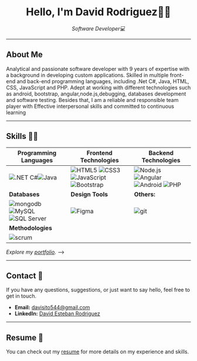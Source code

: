 <!-- Centrar el título -->
<h1 align="center"> Hello, I'm David Rodriguez👋🏼</h1>

<!-- Subtítulo -->
<p align="center"><em>Software Developer💻</em></p>

<!-- Separador -->
---
<!--
-->

## About Me

Analytical and passionate software developer with 9 years of expertise with a
background in developing custom applications. Skilled in multiple front-end and back-end programming languages, including .Net C#, Java, HTML, CSS, JavaScript and PHP. Adept at working with different technologies such as android, bootstrap, angular,node.js,debugging, databases development and software testing. Besides that, I am a reliable and responsible team player with Effective interpersonal skills and committed to continuous learning

---


## Skills 👩‍💻

| **Programming Languages** | **Frontend Technologies** | **Backend Technologies** |
| -------------------------- | ------------------------- | ------------------------ |
| ![.NET C#](https://img.shields.io/badge/csharp-blue?logo=csharp)![Java](https://img.shields.io/badge/-Java-grey?style=for-the-badge&logo=java&logoColor=white&labelColor=8E2DE2) | ![HTML5](https://img.shields.io/badge/html-grey?style=for-the-badge&logo=html5&logoColor=white&labelColor=8E2DE2) ![CSS3](https://img.shields.io/badge/css-grey?style=for-the-badge&logo=css3&logoColor=white&labelColor=8E2DE2) ![JavaScript](https://img.shields.io/badge/-JavaScript-grey?style=for-the-badge&logo=javascript&logoColor=white&labelColor=8E2DE2) ![Bootstrap](https://img.shields.io/badge/-bootstrap-grey?style=for-the-badge&logo=bootstrap&logoColor=white&labelColor=8E2DE2) | ![Node.js](https://img.shields.io/badge/-node-grey?style=for-the-badge&logo=node.js&logoColor=white&labelColor=8E2DE2) ![Angular](https://img.shields.io/badge/-angular-grey?style=for-the-badge&logo=angular&logoColor=white&labelColor=8E2DE2) ![Android](https://img.shields.io/badge/android-green?logo=android) ![PHP](https://img.shields.io/badge/php-purple?logo=php) |
| **Databases** | **Design Tools** | **Others:** |
| ![mongodb](https://img.shields.io/badge/-mongodb-grey?style=for-the-badge&logo=mongodb&logoColor=white&labelColor=8E2DE2) ![MySQL](https://img.shields.io/badge/-mysql-grey?style=for-the-badge&logo=mysql&logoColor=white&labelColor=8E2DE2) ![SQL Server](https://img.shields.io/badge/microsoftsqlserver-black?logo=microsoftsqlserver) | ![Figma](https://img.shields.io/badge/-figma-grey?style=for-the-badge&logo=figma&logoColor=white&labelColor=8E2DE2) | ![git](https://img.shields.io/badge/-git-grey?style=for-the-badge&logo=git&logoColor=white&labelColor=8E2DE2)
| **Methodologies** | | |
| ![scrum](https://img.shields.io/badge/-scrum-grey?style=for-the-badge&logo=scrum&logoColor=white&labelColor=8E2DE2) |



_Explore my [portfolio](https://portafoliodavidrodriguez.netlify.app/)._ -->

---

## Contact 💬

If you have any questions, suggestions, or just want to say hello, feel free to get in touch.

- **Email:** [davisito544@gmail.com](mailto:davisito544@gmail.com)
- **LinkedIn:** [David Esteban Rodriguez](https://www.linkedin.com/in/david-rodriguez8909/)
---

## Resume 📔

You can check out my [resume](https://drive.google.com/file/d/1u08-ycRaQuyq2G8FTX1Ef59uEIxdbfUU/view?usp=drive_link) for more details on my experience and skills.

